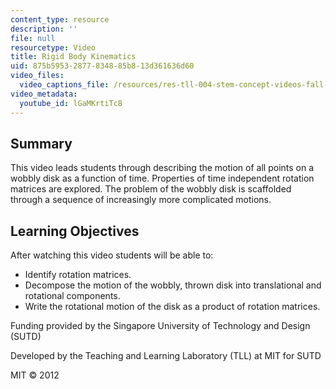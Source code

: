 ```yaml
---
content_type: resource
description: ''
file: null
resourcetype: Video
title: Rigid Body Kinematics
uid: 875b5953-2877-8348-85b8-13d361636d60
video_files:
  video_captions_file: /resources/res-tll-004-stem-concept-videos-fall-2013/videos/linearity/rigid-body-kinematics/lGaMKrtiTc8.vtt
video_metadata:
  youtube_id: lGaMKrtiTc8
---
```


Summary
-------

This video leads students through describing the motion of all points on a wobbly disk as a function of time. Properties of time independent rotation matrices are explored. The problem of the wobbly disk is scaffolded through a sequence of increasingly more complicated motions.

Learning Objectives
-------------------

After watching this video students will be able to:

*   Identify rotation matrices.
*   Decompose the motion of the wobbly, thrown disk into translational and rotational components.
*   Write the rotational motion of the disk as a product of rotation matrices.

Funding provided by the Singapore University of Technology and Design (SUTD)

Developed by the Teaching and Learning Laboratory (TLL) at MIT for SUTD

MIT © 2012